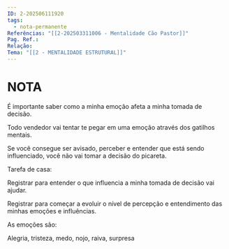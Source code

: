 ```yaml
---
ID: 2-202506111920
tags:
  - nota-permanente
Referências: "[[2-202503311006 - Mentalidade Cão Pastor]]"
Pag. Ref.: 
Relação: 
Tema: "[[2 - MENTALIDADE ESTRUTURAL]]"
---
```

# NOTA 

É importante saber como a minha emoção afeta a minha tomada de decisão.

Todo vendedor vai tentar te pegar em uma emoção através dos gatilhos mentais.

Se você consegue ser avisado, perceber e entender que está sendo influenciado, você não vai tomar a decisão do picareta.

Tarefa de casa:

Registrar para entender o que influencia a minha tomada de decisão vai ajudar.

Registrar para começar a evoluir o nível de percepção e entendimento das minhas emoções e influências.

As emoções são: 

Alegria, tristeza, medo, nojo, raiva, surpresa











